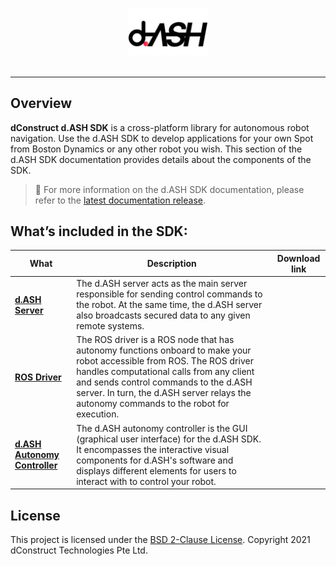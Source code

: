 <p align="center"><img src="docs/img/dASH-logo.jpg" width="25%" /><br><br></p>

-----------------

## Overview
**dConstruct d.ASH SDK** is a cross-platform library for autonomous robot navigation. Use the d.ASH SDK to develop applications for your own Spot from Boston Dynamics or any other robot you wish. This section of the d.ASH SDK documentation provides details about the components of the SDK.

> :pushpin: For more information on the d.ASH SDK documentation, please refer to the [latest documentation release](https://dconstruct-admin.github.io/dash-sdk-test/).

## What’s included in the SDK:
| What | Description | Download link|
| ------- | ------- | ------- |
| **[d.ASH Server](https://dconstruct-admin.github.io/dash-sdk-test/#dash-server)** | The d.ASH server acts as the main server responsible for sending control commands to the robot. At the same time, the d.ASH server also broadcasts secured data to any given remote systems.|
| **[ROS Driver](https://dconstruct-admin.github.io/dash-sdk-test/#ros-driver)** | The ROS driver is a ROS node that has autonomy functions onboard to make your robot accessible from ROS. The ROS driver handles computational calls from any client and sends control commands to the d.ASH server. In turn, the d.ASH server relays the autonomy commands to the robot for execution.|
| **[d.ASH Autonomy Controller](https://dconstruct-admin.github.io/dash-sdk-test/#dash-autonomy-controller)** | The d.ASH autonomy controller is the GUI (graphical user interface) for the d.ASH SDK. It encompasses the interactive visual components for d.ASH's software and displays different elements for users to interact with to control your robot.|

## License
This project is licensed under the [BSD 2-Clause License](LICENSE).
Copyright 2021 dConstruct Technologies Pte Ltd.
